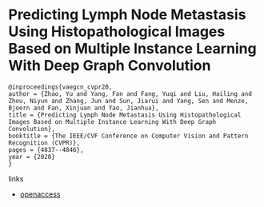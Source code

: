# Predicting Lymph Node Metastasis Using Histopathological Images Based on Multiple Instance Learning With Deep Graph Convolution

```
@inproceedings{vaegcn_cvpr20,
author = {Zhao, Yu and Yang, Fan and Fang, Yuqi and Liu, Hailing and Zhou, Niyun and Zhang, Jun and Sun, Jiarui and Yang, Sen and Menze, Bjoern and Fan, Xinjuan and Yao, Jianhua},
title = {Predicting Lymph Node Metastasis Using Histopathological Images Based on Multiple Instance Learning With Deep Graph Convolution},
booktitle = {The IEEE/CVF Conference on Computer Vision and Pattern Recognition (CVPR)},
pages = {4837--4846},
year = {2020}
}
```

links
- [openaccess](http://openaccess.thecvf.com/content_CVPR_2020/html/Zhao_Predicting_Lymph_Node_Metastasis_Using_Histopathological_Images_Based_on_Multiple_CVPR_2020_paper.html)
